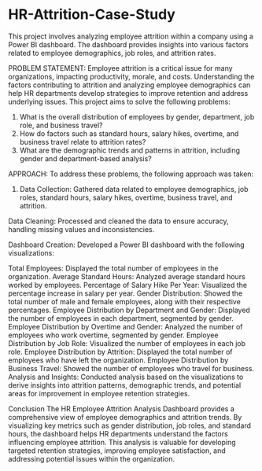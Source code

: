 # HR-Attrition-Case-Study
This project involves analyzing employee attrition within a company using a Power BI dashboard. The dashboard provides insights into various factors related to employee demographics, job roles, and attrition rates.

PROBLEM STATEMENT:
Employee attrition is a critical issue for many organizations, impacting productivity, morale, and costs. Understanding the factors contributing to attrition and analyzing employee demographics can help HR departments develop strategies to improve retention and address underlying issues. This project aims to solve the following problems:
1. What is the overall distribution of employees by gender, department, job role, and business travel?
2. How do factors such as standard hours, salary hikes, overtime, and business travel relate to attrition rates?
3. What are the demographic trends and patterns in attrition, including gender and department-based analysis?


APPROACH:
To address these problems, the following approach was taken:

1. Data Collection: Gathered data related to employee demographics, job roles, standard hours, salary hikes, overtime, business travel, and attrition.

Data Cleaning: Processed and cleaned the data to ensure accuracy, handling missing values and inconsistencies.

Dashboard Creation: Developed a Power BI dashboard with the following visualizations:

Total Employees: Displayed the total number of employees in the organization.
Average Standard Hours: Analyzed average standard hours worked by employees.
Percentage of Salary Hike Per Year: Visualized the percentage increase in salary per year.
Gender Distribution: Showed the total number of male and female employees, along with their respective percentages.
Employee Distribution by Department and Gender: Displayed the number of employees in each department, segmented by gender.
Employee Distribution by Overtime and Gender: Analyzed the number of employees who work overtime, segmented by gender.
Employee Distribution by Job Role: Visualized the number of employees in each job role.
Employee Distribution by Attrition: Displayed the total number of employees who have left the organization.
Employee Distribution by Business Travel: Showed the number of employees who travel for business.
Analysis and Insights: Conducted analysis based on the visualizations to derive insights into attrition patterns, demographic trends, and potential areas for improvement in employee retention strategies.

Conclusion
The HR Employee Attrition Analysis Dashboard provides a comprehensive view of employee demographics and attrition trends. By visualizing key metrics such as gender distribution, job roles, and standard hours, the dashboard helps HR departments understand the factors influencing employee attrition. This analysis is valuable for developing targeted retention strategies, improving employee satisfaction, and addressing potential issues within the organization.
